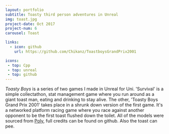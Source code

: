 ```yaml
---
layout: portfolio
subtitle: Toasty third person adventures in Unreal
img: toast.jpg
project-date: Oct 2017
project-num: 6
carousel: Toast

links:
  - icon: github
    url: https://github.com/Chikanz/ToastboysGrandPrix2001

icons:
 - top: Cpp 
 - top: unreal 
 - top: github 
---
```


*Toasty Boys* is a series of two games I made in Unreal for Uni. 'Survival' is a simple collectathon, stat management game where you run around as a giant toast man, eating and drinking to stay alive. The other, 'Toasty Boys Grand Prix 2001' takes place in a shrunk down version of the first game. It's a networked platform racing game where you race against another opponent to be the first toast flushed down the toilet. All of the models were sourced from [Poly](https://poly.google.com/), full credits can be found on github. Also the toast can pee.